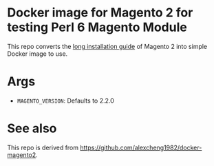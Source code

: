 # Docker image for Magento 2 for testing Perl 6 Magento Module

This repo converts the [long installation guide](http://devdocs.magento.com/guides/v1.0/install-gde/bk-install-guide.html) of Magento 2 into simple Docker image to use.

# Args

* `MAGENTO_VERSION`: Defaults to 2.2.0

# See also

This repo is derived from https://github.com/alexcheng1982/docker-magento2.
